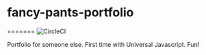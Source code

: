 # fancy-pants-portfolio
=======
![CircleCI](https://circleci.com/gh/threehams/fancy-pants-portfolio.svg?style=shield&circle-token=0d2b914bb38f8c22cec7f7b706e222206f80ffd7)

Portfolio for someone else. First time with Universal Javascript. Fun!

